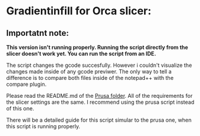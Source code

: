 # Gradientinfill for Orca slicer:
## Importatnt note:
**This version isn't running properly. Running the script directly from the slicer doesn't work yet. You can run the script from an IDE.**

The script changes the gcode succesfully. However i couldn't visualize the changes made inside of any gcode previwer. The only way to tell a difference is to compare both files inside of the notepad++ with the compare plugin.

Please read the README.md of the [Prusa folder](https://github.com/WatchingWatches/GradientInfill/tree/master/Prusa). All of the requirements for the slicer settings are the same. I recommend using the prusa script instead of this one.

There will be a detailed guide for this script simular to the prusa one, when this script is running properly.